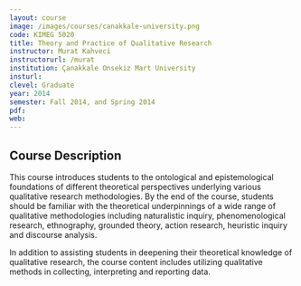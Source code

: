 ```yaml
---
layout: course
image: /images/courses/canakkale-university.png
code: KIMEG 5020
title: Theory and Practice of Qualitative Research
instructor: Murat Kahveci
instructorurl: /murat
institution: Çanakkale Onsekiz Mart University
insturl:
clevel: Graduate
year: 2014
semester: Fall 2014, and Spring 2014
pdf:
web:
---
```


## Course Description

This course introduces students to the ontological and epistemological foundations of different theoretical perspectives underlying various qualitative research methodologies. By the end of the course, students should be familiar with the theoretical underpinnings of a wide range of qualitative methodologies including naturalistic inquiry, phenomenological research, ethnography, grounded theory, action research, heuristic inquiry and discourse analysis.

In addition to assisting students in deepening their theoretical knowledge of qualitative research, the course content includes utilizing qualitative methods in collecting, interpreting and reporting data.
